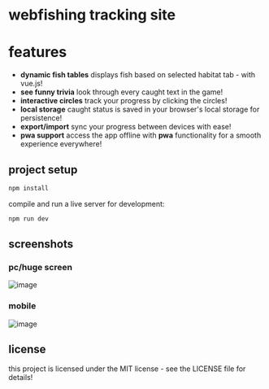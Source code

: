 # webfishing tracking site

# features

- **dynamic fish tables** displays fish based on selected habitat tab - with vue.js!
- **see funny trivia** look through every caught text in the game!
- **interactive circles** track your progress by clicking the circles!
- **local storage** caught status is saved in your browser's local storage for persistence!
- **export/import** sync your progress between devices with ease!
- **pwa support** access the app offline with **pwa** functionality for a smooth experience everywhere!

## project setup

```sh
npm install
```

compile and run a live server for development:

```sh
npm run dev
```

## screenshots

### pc/huge screen

![image](https://github.com/user-attachments/assets/d0dcb624-fe03-4470-87b2-a0aaab3eb4d4)

### mobile

![image](https://github.com/user-attachments/assets/997e4183-0785-446e-b839-194d0c057344)

## license

this project is licensed under the MIT license - see the LICENSE file for details!
